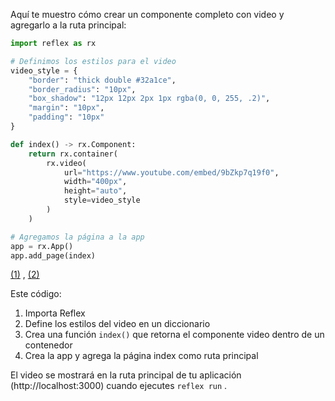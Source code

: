  

Aquí te muestro cómo crear un componente completo con video y agregarlo a la ruta principal:

```python
import reflex as rx

# Definimos los estilos para el video
video_style = {
    "border": "thick double #32a1ce",
    "border_radius": "10px",
    "box_shadow": "12px 12px 2px 1px rgba(0, 0, 255, .2)",
    "margin": "10px",
    "padding": "10px"
}

def index() -> rx.Component:
    return rx.container(
        rx.video(
            url="https://www.youtube.com/embed/9bZkp7q19f0",
            width="400px",
            height="auto",
            style=video_style
        )
    )

# Agregamos la página a la app
app = rx.App()
app.add_page(index)
```
 [(1)](https://reflex.dev/docs/library/media/video/) ,  [(2)](https://reflex.dev/docs/getting-started/chatapp-tutorial/) 

Este código:
1. Importa Reflex
2. Define los estilos del video en un diccionario
3. Crea una función `index()` que retorna el componente video dentro de un contenedor
4. Crea la app y agrega la página index como ruta principal

El video se mostrará en la ruta principal de tu aplicación (http://localhost:3000) cuando ejecutes `reflex run` .
